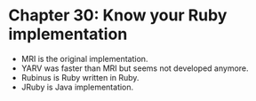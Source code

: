 # Chapter 30: Know your Ruby implementation

- MRI is the original implementation.
- YARV was faster than MRI but seems not developed anymore.
- Rubinus is Ruby written in Ruby.
- JRuby is Java implementation.
